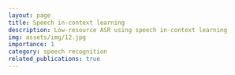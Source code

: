 ```yaml
---
layout: page
title: Speech in-context learning
description: Low-resource ASR using speech in-context learning
img: assets/img/12.jpg
importance: 1
category: speech recognition
related_publications: true
---
```


